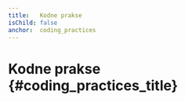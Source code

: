 ```yaml
---
title:   Kodne prakse
isChild: false
anchor:  coding_practices
---
```


# Kodne prakse {#coding_practices_title}
